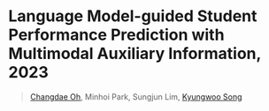 # Language Model-guided Student Performance Prediction with Multimodal Auxiliary Information, 2023
> [Changdae Oh](https://changdaeoh.github.io/), Minhoi Park, Sungjun Lim, [Kyungwoo Song](https://scholar.google.com/citations?user=HWxRii4AAAAJ&hl=ko)